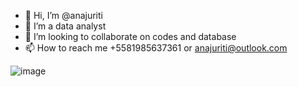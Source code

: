 - 👋 Hi, I’m @anajuriti
- 👀 I’m a data analyst
- 💞️ I’m looking to collaborate on codes and database
- 📫 How to reach me +5581985637361 or anajuriti@outlook.com

<!---
anacjuriti/anacjuriti is a ✨ special ✨ repository because its `README.md` (this file) appears on your GitHub profile.
You can click the Preview link to take a look at your changes.
--->

![image](https://github.com/anacjuriti/anacjuriti/assets/108712844/37a65fe5-78b2-4ae6-ba3c-6ba22e56dcc9)
